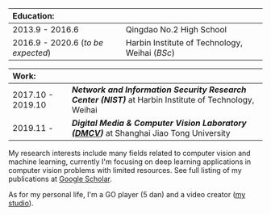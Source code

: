 |**Education:** | |
| :-------------  | :------------- |
|2013.9 - 2016.6 | Qingdao No.2 High School |
|2016.9 - 2020.6 (*to be expected*) | Harbin Institute of Technology, Weihai (*BSc*) |

| **Work:** | |
| :-------------  | :------------- |
|2017.10 - 2019.10 | ***Network and Information Security Research Center (NIST)*** at Harbin Institute of Technology, Weihai|
|2019.11 - | ***Digital Media & Computer Vision Laboratory ([DMCV](http://dmcv.sjtu.edu.cn/))*** at Shanghai Jiao Tong University|

My research interests include many fields related to computer vision and machine learning, currently I'm focusing on deep learning applications in computer vision problems with limited resources. See full listing of my publications at [Google Scholar](https://scholar.google.com/citations?user=WFoZVjEAAAAJ).

As for my personal life, I'm a GO player (5 dan) and a video creator ([my studio](http://www.xianstudio.cn)).
